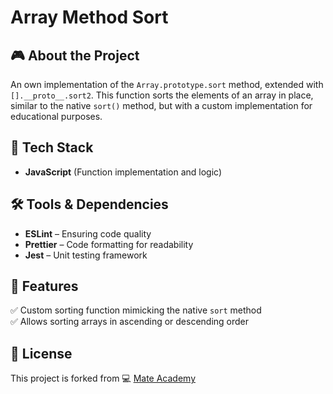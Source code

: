 # Array Method Sort

## 🎮 About the Project
An own implementation of the `Array.prototype.sort` method, extended with `[].__proto__.sort2`. This function sorts the elements of an array in place, similar to the native `sort()` method, but with a custom implementation for educational purposes.

## 🚀 Tech Stack
- **JavaScript** (Function implementation and logic)

## 🛠️ Tools & Dependencies
- **ESLint** – Ensuring code quality
- **Prettier** – Code formatting for readability
- **Jest** – Unit testing framework

## 📌 Features
✅ Custom sorting function mimicking the native `sort` method  
✅ Allows sorting arrays in ascending or descending order  

## 📜 License
This project is forked from 💻 [Mate Academy](https://github.com/mate-academy/js_array-method-sort)
